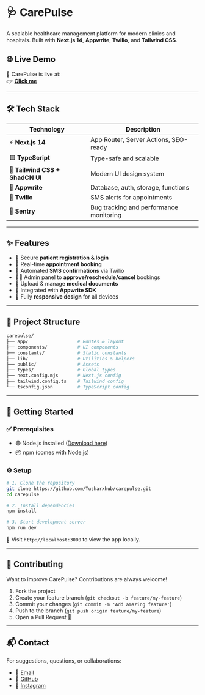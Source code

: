 

# 🩺 CarePulse

A scalable healthcare management platform for modern clinics and hospitals. Built with **Next.js 14**, **Appwrite**, **Twilio**, and **Tailwind CSS**.

## 🌐 Live Demo

🚀 CarePulse is live at:  
👉 **[Click me](https://carepulse-brown-omega.vercel.app)**

---

## 🛠️ Tech Stack

| Technology                | Description                                      |
|---------------------------|--------------------------------------------------|
| ⚡ **Next.js 14**           | App Router, Server Actions, SEO-ready            |
| 🟦 **TypeScript**           | Type-safe and scalable                           |
| 🎨 **Tailwind CSS + ShadCN UI** | Modern UI design system                          |
| 🧠 **Appwrite**            | Database, auth, storage, functions               |
| 📲 **Twilio**              | SMS alerts for appointments                      |
| 🧩 **Sentry**              | Bug tracking and performance monitoring          |

---

## ✨ Features

- 👤 Secure **patient registration & login**
- 📆 Real-time **appointment booking**
- 🔔 Automated **SMS confirmations** via Twilio
- 🧑‍💼 Admin panel to **approve/reschedule/cancel** bookings
- 📁 Upload & manage **medical documents**
- 🧩 Integrated with **Appwrite SDK**
- 📱 Fully **responsive design** for all devices

---

## 📁 Project Structure

```bash
carepulse/
├── app/                  # Routes & layout
├── components/           # UI components
├── constants/            # Static constants
├── lib/                  # Utilities & helpers
├── public/               # Assets
├── types/                # Global types
├── next.config.mjs       # Next.js config
├── tailwind.config.ts    # Tailwind config
└── tsconfig.json         # TypeScript config
```

---

## 🚀 Getting Started

### ✅ Prerequisites

- 🟢 Node.js installed ([Download here](https://nodejs.org))
- 📦 npm (comes with Node.js)

### ⚙️ Setup

```bash
# 1. Clone the repository
git clone https://github.com/Tusharxhub/carepulse.git
cd carepulse

# 2. Install dependencies
npm install

# 3. Start development server
npm run dev
```

📍 Visit `http://localhost:3000` to view the app locally.

---

## 🤝 Contributing

Want to improve CarePulse? Contributions are always welcome!

1. Fork the project
2. Create your feature branch (`git checkout -b feature/my-feature`)
3. Commit your changes (`git commit -m 'Add amazing feature'`)
4. Push to the branch (`git push origin feature/my-feature`)
5. Open a Pull Request 🚀

---

## 📬 Contact

For suggestions, questions, or collaborations:

- 📧 [Email](mailto:t.k.d.dey2033929837@gmail.com)  
- 🔗 [GitHub](https://github.com/Tusharxhub)  
- 📸 [Instagram](https://www.instagram.com/tushardevx01/)
